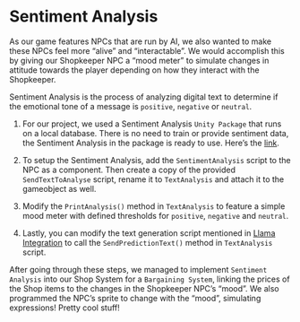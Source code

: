 # Sentiment Analysis

As our game features NPCs that are run by AI, we also wanted to make these NPCs feel more “alive” and “interactable”. We would accomplish this by giving our Shopkeeper NPC a “mood meter” to simulate changes in attitude towards the player depending on how they interact with the Shopkeeper.

Sentiment Analysis is the process of analyzing digital text to determine if the emotional tone of a message is `positive`, `negative` or `neutral`.

1. For our project, we used a Sentiment Analysis `Unity Package` that runs on a local database. There is no need to train or provide sentiment data, the Sentiment Analysis in the package is ready to use. Here’s the [link](https://assetstore.unity.com/packages/tools/sentiment-analysis-41832).

1. To setup the Sentiment Analysis, add the `SentimentAnalysis` script to the NPC as a component. Then create a copy of the provided `SendTextToAnalyse` script, rename it to `TextAnalysis` and attach it to the gameobject as well.

1. Modify the `PrintAnalysis()` method in `TextAnalysis` to feature a simple mood meter with defined thresholds for `positive`, `negative` and `neutral`.

1. Lastly, you can modify the text generation script mentioned in [Llama Integration](../nested/unity-integration-text.md) to call the `SendPredictionText()` method in `TextAnalysis` script.

After going through these steps, we managed to implement `Sentiment Analysis` into our Shop System for a `Bargaining System`, linking the prices of the Shop items to the changes in the Shopkeeper NPC’s “mood”. We also programmed the NPC’s sprite to change with the “mood”, simulating expressions! Pretty cool stuff!